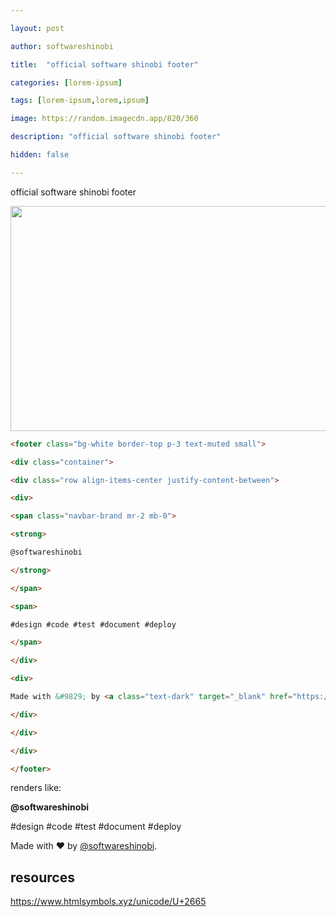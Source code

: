 ```yaml
---

layout: post

author: softwareshinobi

title:  "official software shinobi footer"

categories: [lorem-ipsum]

tags: [lorem-ipsum,lorem,ipsum]

image: https://random.imagecdn.app/820/360

description: "official software shinobi footer"

hidden: false

---
```


official software shinobi footer

<img src="https://random.imagecdn.app/820/360" width="820" height="360">

```html
<footer class="bg-white border-top p-3 text-muted small">

<div class="container">

<div class="row align-items-center justify-content-between">

<div>

<span class="navbar-brand mr-2 mb-0">

<strong>

@softwareshinobi

</strong>

</span>

<span>

#design #code #test #document #deploy

</span>

</div>

<div>

Made with &#9829; by <a class="text-dark" target="_blank" href="https://www.softwareshinobi.digital">@softwareshinobi</a>.

</div>

</div>

</div>

</footer>
```

renders like:

<footer class="bg-white border-top p-3 text-muted small">

<div class="container">

<div class="row align-items-center justify-content-between">

<div>

<span class="navbar-brand mr-2 mb-0">

<strong>

@softwareshinobi

</strong>

</span>

<span>

#design #code #test #document #deploy

</span>

</div>

<div>

Made with &#9829; by <a class="text-dark" target="_blank" href="https://www.softwareshinobi.digital">@softwareshinobi</a>.

</div>

</div>

</div>

</footer>

## resources

https://www.htmlsymbols.xyz/unicode/U+2665
